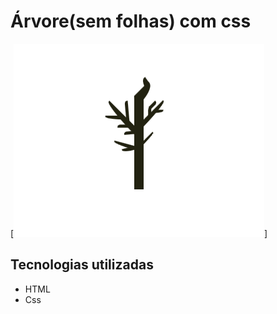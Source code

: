 # Árvore(sem folhas) com css

[<img src="resultado/tree.png" alt="resultado da ávorem com css">]

## Tecnologias utilizadas

- HTML
- Css
